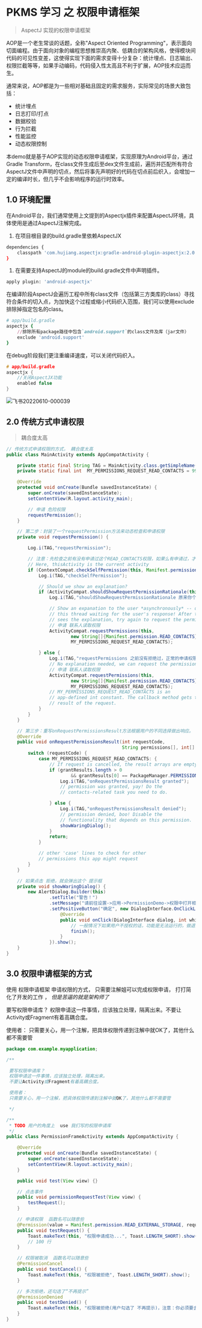 # PKMS 学习 之 权限申请框架 

> AspectJ 实现的权限申请框架

AOP是一个老生常谈的话题，全称"Aspect Oriented Programming"，表示面向切面编程。由于面向对象的编程思想推崇高内聚、低耦合的架构风格，使得模块间代码的可见性变差，这使得实现下面的需求变得十分复杂：统计埋点、日志输出、权限拦截等等，如果手动编码，代码侵入性太高且不利于扩展，AOP技术应运而生。

通常来说，AOP都是为一些相对基础且固定的需求服务，实际常见的场景大致包括：

- 统计埋点
- 日志打印/打点
- 数据校验
- 行为拦截
- 性能监控
- 动态权限控制

本demo就是基于AOP实现的动态权限申请框架，实现原理为Android平台，通过Gradle Transform，在class文件生成后至dex文件生成前，遍历并匹配所有符合AspectJ文件中声明的切点，然后将事先声明好的代码在切点前后织入，会增加一定的编译时长，但几乎不会影响程序的运行时效率。

## 1.0 环境配置

在Android平台，我们通常使用上文提到的Aspectjx插件来配置AspectJ环境，具体使用是通过AspectJ注解完成。

1. 在项目根目录的build.gradle里依赖AspectJX



```bash
dependencies {
    classpath 'com.hujiang.aspectjx:gradle-android-plugin-aspectjx:2.0.4'
}
```

1. 在需要支持AspectJ的module的build.gradle文件中声明插件。



```bash
apply plugin: 'android-aspectjx'
```

在编译阶段AspectJ会遍历工程中所有class文件（包括第三方类库的class）寻找符合条件的切入点，为加快这个过程或缩小代码织入范围，我们可以使用exclude排除掉指定包名的class。



```ruby
# app/build.gradle
aspectjx {
    //排除所有package路径中包含`android.support`的class文件及库（jar文件）
    exclude 'android.support'
}
```

在debug阶段我们更注重编译速度，可以关闭代码织入。



```cpp
# app/build.gradle
aspectjx {
    //关闭AspectJX功能
    enabled false
}
```

![飞书20220610-000039](https://user-images.githubusercontent.com/30100887/172892586-41a47914-d54a-4dd0-a2ac-ef231ca36729.png)


## 2.0 传统方式申请权限

> 耦合度太高

```java
// 传统方式申请权限的方式， 耦合度太高
public class MainActivity extends AppCompatActivity {

    private static final String TAG = MainActivity.class.getSimpleName();
    private static final int  MY_PERMISSIONS_REQUEST_READ_CONTACTS = 999;

    @Override
    protected void onCreate(Bundle savedInstanceState) {
        super.onCreate(savedInstanceState);
        setContentView(R.layout.activity_main);

        // 申请 危险权限
        requestPermission();
    }

    // 第二步：封装了一个requestPermission方法来动态检查和申请权限
    private void requestPermission() {

        Log.i(TAG,"requestPermission");

        // 注意：先检查之前有没有申请过这个READ_CONTACTS权限，如果么有申请过，才申请
        // Here, thisActivity is the current activity
        if (ContextCompat.checkSelfPermission(this, Manifest.permission.READ_CONTACTS) != PackageManager.PERMISSION_GRANTED) {
            Log.i(TAG,"checkSelfPermission");

            // Should we show an explanation?
            if (ActivityCompat.shouldShowRequestPermissionRationale(this, Manifest.permission.READ_CONTACTS)) {
                Log.i(TAG,"shouldShowRequestPermissionRationale 原来你个货，之前拒绝过申请权限");

                // Show an expanation to the user *asynchronously* -- don't block
                // this thread waiting for the user's response! After the user
                // sees the explanation, try again to request the permission.
                // 申请 联系人读取权限
                ActivityCompat.requestPermissions(this,
                        new String[]{Manifest.permission.READ_CONTACTS},
                        MY_PERMISSIONS_REQUEST_READ_CONTACTS);

            } else {
                Log.i(TAG,"requestPermissions 之前没有拒绝过，正常的申请权限");
                // No explanation needed, we can request the permission.
                // 申请 联系人读取权限
                ActivityCompat.requestPermissions(this,
                        new String[]{Manifest.permission.READ_CONTACTS},
                        MY_PERMISSIONS_REQUEST_READ_CONTACTS);
                // MY_PERMISSIONS_REQUEST_READ_CONTACTS is an
                // app-defined int constant. The callback method gets the
                // result of the request.
            }
        }
    }

    // 第三步：重写onRequestPermissionsResult方法根据用户的不同选择做出响应。
    @Override
    public void onRequestPermissionsResult(int requestCode,
                                           String permissions[], int[] grantResults) {
        switch (requestCode) {
            case MY_PERMISSIONS_REQUEST_READ_CONTACTS: {
                // If request is cancelled, the result arrays are empty.
                if (grantResults.length > 0
                        && grantResults[0] == PackageManager.PERMISSION_GRANTED) {
                    Log.i(TAG,"onRequestPermissionsResult granted");
                    // permission was granted, yay! Do the
                    // contacts-related task you need to do.

                } else {
                    Log.i(TAG,"onRequestPermissionsResult denied");
                    // permission denied, boo! Disable the
                    // functionality that depends on this permission.
                    showWaringDialog();
                }
                return;
            }

            // other 'case' lines to check for other
            // permissions this app might request
        }
    }

    // 如果点击 拒绝，就会弹出这个 提示框
    private void showWaringDialog() {
        new AlertDialog.Builder(this)
                .setTitle("警告！")
                .setMessage("请前往设置->应用->PermissionDemo->权限中打开相关权限，否则功能无法正常运行！")
                .setPositiveButton("确定", new DialogInterface.OnClickListener() {
                    @Override
                    public void onClick(DialogInterface dialog, int which) {
                        // 一般情况下如果用户不授权的话，功能是无法运行的，做退出处理
                        finish();
                    }
                }).show();
    }
}
```



## 3.0 权限申请框架的方式

使用 权限申请框架  申请权限的方式， 只需要注解姐可以完成权限申请， 打打简化了开发的工作 ， *但是苦逼的就是架构师了*

要写权限申请库？
权限申请这一件事情，应该独立处理，隔离出来。不要让Activity或Fragment有着高耦合度。

使用者：
只需要关心，用一个注解，把具体权限传递到注解中就OK了，其他什么都不需要管

```java
package com.example.myapplication;

/**

 要写权限申请库？
 权限申请这一件事情，应该独立处理，隔离出来。
 不要让Activity或Fragment有着高耦合度。

 使用者：
 只需要关心，用一个注解，把具体权限传递到注解中就OK了，其他什么都不需要管

 */

/**
 * TODO 用户的角度上  use 我们写的权限申请库
 */
public class PermissionFrameActivity extends AppCompatActivity {

    @Override
    protected void onCreate(Bundle savedInstanceState) {
        super.onCreate(savedInstanceState);
        setContentView(R.layout.activity_main);
    }

    public void test(View view) {}

    // 点击事件
    public void permissionRequestTest(View view) {
        testRequest();
    }

    // 申请权限  函数名可以随意些
    @Permission(value = Manifest.permission.READ_EXTERNAL_STORAGE, requestCode = 200)
    public void testRequest() {
        Toast.makeText(this, "权限申请成功...", Toast.LENGTH_SHORT).show();
        // 100 行
    }

    // 权限被取消  函数名可以随意些
    @PermissionCancel
    public void testCancel() {
        Toast.makeText(this, "权限被拒绝", Toast.LENGTH_SHORT).show();
    }

    // 多次拒绝，还勾选了“不再提示”
    @PermissionDenied
    public void testDenied() {
        Toast.makeText(this, "权限被拒绝(用户勾选了 不再提示)，注意：你必须要去设置中打开此权限，否则功能无法使用", Toast.LENGTH_SHORT).show();
    }
}

```

